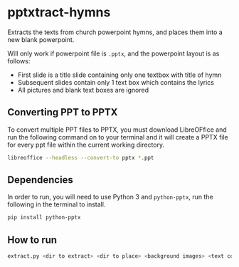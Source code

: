 # pptxtract-hymns

Extracts the texts from church powerpoint hymns, and places them into a new blank powerpoint.

Will only work if powerpoint file is `.pptx`, and the powerpoint layout is as follows:

- First slide is a title slide containing only one textbox with title of hymn
- Subsequent slides contain only 1 text box which contains the lyrics
- All pictures and blank text boxes are ignored

## Converting PPT to PPTX

To convert multiple PPT files to PPTX, you must download LibreOFfice and run the following command on to your terminal and it will create a PPTX file for every ppt file within the current working directory.

```bash
libreoffice --headless --convert-to pptx *.ppt
```

## Dependencies

In order to run, you will need to use Python 3 and `python-pptx`, run the following in the terminal to install.

```bash
pip install python-pptx
```

## How to run

```bash
extract.py <dir to extract> <dir to place> <background images> <text colour> <wide/normal>
```
